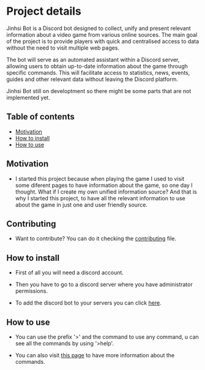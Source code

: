 # Project details

Jinhsi Bot is a Discord bot designed to collect, unify and present relevant information about a video game from various online sources. The main goal of the project is to provide players with quick and centralised access to data without the need to visit multiple web pages.

The bot will serve as an automated assistant within a Discord server, allowing users to obtain up-to-date information about the game through specific commands. This will facilitate access to statistics, news, events, guides and other relevant data without leaving the Discord platform.

Jinhsi Bot still on developtment so there might be some parts that are not implemented yet.

## Table of contents

- [Motivation](#motivation)
- [How to install](#how-to-install)
- [How to use](#how-to-use)

## Motivation

- I started this project because when playing the game I used to visit some diferent pages to have information about the game, so one day I thought. What if I create my own unified information source? And that is why I started this project, to have all the relevant information to use about the game in just one and user friendly source.

## Contributing

- Want to contribute? You can do it checking the [contributing](https://github.com/DayronTorresYegua/DiscordBot/blob/main/CONTRIBUTING.md) file.

## How to install

- First of all you will need a discord account.

- Then you have to go to a discord server where you have administrator permissions.

- To add the discord bot to your servers you can click [here](https://discord.com/oauth2/authorize?client_id=1332374346294886470&permissions=8&integration_type=0&scope=bot
).

## How to use

- You can use the prefix '>' and the command to use any command, u can see all the commands by using '>help'.

- You can also visit [this page](wiki.md) to have more information about the commands.
